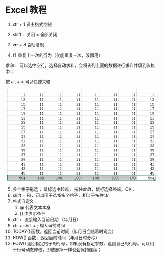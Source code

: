# Excel 教程

1. ctr + 1 调出格式控制

2. shift + 关闭 = 全部关闭

3. ctr + d 自动复制

4. f4 重复上一次的行为（仅能重复一次，没卵用）

   

求和： 可以选中空行，选择自动求和，会将该列上面的数据进行求和并填到该格中；

按 alt + = 可以快速求和

![image-20200711105410027](Excel%20%E6%95%99%E7%A8%8B.assets/image-20200711105410027.png)

5. 多个格子拖选： 鼠标选中起点， 按住shift，鼠标选择终端。OK；
6. shift + F8，可以用于选择多个格子，相当于按住ctr
7. 格式自定义：
   1. @ 代表文本本身
   2. [] 类表示条件
8. ctr + :直接输入当前日期 （年月日）
9. ctr + shift + ;  输入当前时间
10. TODAY() 函数，返回当前时间（年月日会随着时间变）
11. NOW() 函数，返回当前时间（年月日时分秒）
12. ROW() 返回指定格子的行号，如果没有指定参数，返回自己的行号。可以用于行号动态修改，即使删掉一样也会保持连续；